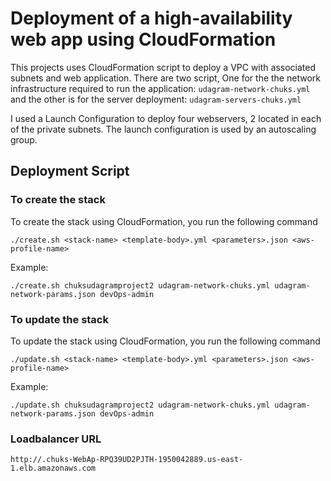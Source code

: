 # Deployment of a high-availability web app using CloudFormation

This projects uses CloudFormation script to deploy a VPC with associated subnets and web application. There are two script, One for the the network infrastructure required to run the application:
`udagram-network-chuks.yml` and the other is for the server deployment: `udagram-servers-chuks.yml`

I used a Launch Configuration to deploy four webservers, 2 located in each of the private subnets. The launch configuration is used by an autoscaling group.

## Deployment Script

### To create the stack

To create the stack using CloudFormation, you run the following command

```
./create.sh <stack-name> <template-body>.yml <parameters>.json <aws-profile-name>
```

Example:

```
./create.sh chuksudagramproject2 udagram-network-chuks.yml udagram-network-params.json devOps-admin
```

### To update the stack

To update the stack using CloudFormation, you run the following command

```
./update.sh <stack-name> <template-body>.yml <parameters>.json <aws-profile-name>
```

Example:

```
./update.sh chuksudagramproject2 udagram-network-chuks.yml udagram-network-params.json devOps-admin
```

### Loadbalancer URL

`http://.chuks-WebAp-RPQ39UD2PJTH-1950042889.us-east-1.elb.amazonaws.com`
